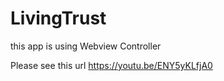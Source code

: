 # LivingTrust
this app is using Webview Controller

Please see this url https://youtu.be/ENY5yKLfjA0
